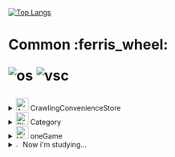 [![Top Langs](https://github-readme-stats.vercel.app/api/top-langs/?username=lowshot31&langs_count=8)](https://github.com/lowshot31/github-readme-stats)

<h1>Common :ferris_wheel:
  
![os](https://img.shields.io/badge/Windows-0078D6?style=for-the-badge&logo=windows&logoColor=white)
![vsc](https://img.shields.io/badge/Visual_Studio_Code-0078D4?style=for-the-badge&logo=visual%20studio%20code&logoColor=white)
</h1>
<details>
<summary>
<img src="https://raw.githubusercontent.com/Tarikul-Islam-Anik/Animated-Fluent-Emojis/master/Emojis/Symbols/Antenna%20Bars.png" alt="Antenna Bars" width="25" height="25" />
  CrawlingConvenienceStore
</summary>
Use  : <img src="https://raw.githubusercontent.com/Tarikul-Islam-Anik/Animated-Fluent-Emojis/master/Emojis/Hand%20gestures/Backhand%20Index%20Pointing%20Down.png" alt="Backhand Index Pointing Down" width="25" height="25" />
  
  ![python](https://img.shields.io/badge/Python-3776AB?style=for-the-badge&logo=python&logoColor=white)
<br><br>
Use HTML elements to extract and process desired data at the site where the data is located

</details>

<details>
<summary>
<img src="https://raw.githubusercontent.com/Tarikul-Islam-Anik/Animated-Fluent-Emojis/master/Emojis/Symbols/Black%20Square%20Button.png" alt="Black Square Button" width="25" height="25" />
  Category
</summary>
  Use  : <img src="https://raw.githubusercontent.com/Tarikul-Islam-Anik/Animated-Fluent-Emojis/master/Emojis/Hand%20gestures/Backhand%20Index%20Pointing%20Down.png" alt="Backhand Index Pointing Down" width="25" height="25" />
  
  ![python](https://img.shields.io/badge/Python-3776AB?style=for-the-badge&logo=python&logoColor=white)
  ![oracle](https://img.shields.io/badge/Oracle-F80000?style=for-the-badge&logo=oracle&logoColor=black)
<br><br>
  Converting the list of categories provided into a data frame, processing it into a hierarchical structure, and inserting the data into the DB
</details>

<details>
<summary>
<img src="https://raw.githubusercontent.com/Tarikul-Islam-Anik/Animated-Fluent-Emojis/master/Emojis/Activities/Video%20Game.png" alt="Video Game" width="25" height="25" />
  oneGame
</summary>
  Use  : <img src="https://raw.githubusercontent.com/Tarikul-Islam-Anik/Animated-Fluent-Emojis/master/Emojis/Hand%20gestures/Backhand%20Index%20Pointing%20Down.png" alt="Backhand Index Pointing Down" width="25" height="25" />
<br>
  
  ![js](https://img.shields.io/badge/JavaScript-F7DF1E?style=for-the-badge&logo=JavaScript&logoColor=white)
  ![html](https://img.shields.io/badge/HTML-239120?style=for-the-badge&logo=html5&logoColor=white)
  ![css](https://img.shields.io/badge/CSS-239120?&style=for-the-badge&logo=css3&logoColor=white)
<br><br>
   A simple game to drag & drop jewerly
</details>

<details>
<summary>
  <img src="https://raw.githubusercontent.com/Tarikul-Islam-Anik/Animated-Fluent-Emojis/master/Emojis/Hand%20gestures/Eyes.png" alt="Eyes" width="2%" />
  Now i'm studying... 
</summary>
   <br>
  
   ![oracle](https://img.shields.io/badge/Oracle-F80000?style=for-the-badge&logo=oracle&logoColor=black)
   ![spring](https://img.shields.io/badge/Spring-6DB33F?style=for-the-badge&logo=spring&logoColor=white)
  
</details>
